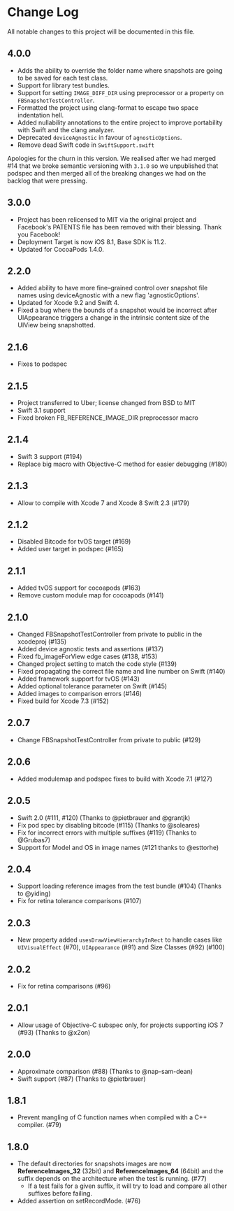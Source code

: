 # Change Log

All notable changes to this project will be documented in this file.

## 4.0.0

  - Adds the ability to override the folder name where snapshots are going to be saved for each test class.
  - Support for library test bundles.
  - Support for setting `IMAGE_DIFF_DIR` using preprocessor or a property on `FBSnapshotTestController`.
  - Formatted the project using clang-format to escape two space indentation hell.
  - Added nullability annotations to the entire project to improve portability with Swift and the clang analyzer.
  - Deprecated `deviceAgnostic` in favour of `agnosticOptions`.
  - Remove dead Swift code in `SwiftSupport.swift`

  Apologies for the churn in this version. We realised after we had merged #14 that we broke semantic versioning with `3.1.0` so we unpublished that podspec and then merged all of the breaking changes we had on the backlog that were pressing.

## 3.0.0

  - Project has been relicensed to MIT via the original project and Facebook's PATENTS file has been removed with their blessing. Thank you Facebook!
  - Deployment Target is now iOS 8.1, Base SDK is 11.2.
  - Updated for CocoaPods 1.4.0.

## 2.2.0

  - Added ability to have more fine–grained control over snapshot file names using deviceAgnostic with a new flag 'agnosticOptions'.
  - Updated for Xcode 9.2 and Swift 4.
  - Fixed a bug where the bounds of a snapshot would be incorrect after UIAppearance triggers a change in the intrinsic content size of the UIView being snapshotted.

## 2.1.6

  - Fixes to podspec

## 2.1.5

  - Project transferred to Uber; license changed from BSD to MIT
  - Swift 3.1 support
  - Fixed broken FB_REFERENCE_IMAGE_DIR preprocessor macro

## 2.1.4

  - Swift 3 support (#194)
  - Replace big macro with Objective-C method for easier debugging (#180)

## 2.1.3

  - Allow to compile with Xcode 7 and Xcode 8 Swift 2.3 (#179)

## 2.1.2

  - Disabled Bitcode for tvOS target (#169)
  - Added user target in podspec (#165)

## 2.1.1

  - Added tvOS support for cocoapods (#163)
  - Remove custom module map for cocoapods (#141)

## 2.1.0

  - Changed FBSnapshotTestController from private to public in the xcodeproj (#135)
  - Added device agnostic tests and assertions (#137)
  - Fixed fb_imageForView edge cases (#138, #153)
  - Changed project setting to match the code style (#139)
  - Fixed propagating the correct file name and line number on Swift (#140)
  - Added framework support for tvOS (#143)
  - Added optional tolerance parameter on Swift (#145)
  - Added images to comparison errors (#146)
  - Fixed build for Xcode 7.3 (#152)

## 2.0.7

  - Change FBSnapshotTestController from private to public (#129)

## 2.0.6

  - Added modulemap and podspec fixes to build with Xcode 7.1 (#127)

## 2.0.5

  - Swift 2.0 (#111, #120) (Thanks to @pietbrauer and @grantjk)
  - Fix pod spec by disabling bitcode (#115) (Thanks to @soleares)
  - Fix for incorrect errors with multiple suffixes (#119) (Thanks to @Grubas7)
  - Support for Model and OS in image names (#121 thanks to @esttorhe)

## 2.0.4

  - Support loading reference images from the test bundle (#104) (Thanks to @yiding)
  - Fix for retina tolerance comparisons (#107)

## 2.0.3

  - New property added `usesDrawViewHierarchyInRect` to handle cases like `UIVisualEffect` (#70), `UIAppearance` (#91) and Size Classes (#92) (#100)

## 2.0.2

  - Fix for retina comparisons (#96)

## 2.0.1

  - Allow usage of Objective-C subspec only, for projects supporting iOS 7 (#93) (Thanks to @x2on)

## 2.0.0

  - Approximate comparison (#88) (Thanks to @nap-sam-dean)
  - Swift support (#87) (Thanks to @pietbrauer)

## 1.8.1

  - Prevent mangling of C function names when compiled with a C++ compiler. (#79)

## 1.8.0

  - The default directories for snapshots images are now **ReferenceImages_32** (32bit) and **ReferenceImages_64** (64bit) and the suffix depends on the architecture when the test is running. (#77)
  	- If a test fails for a given suffix, it will try to load and compare all other suffixes before failing.
  - Added assertion on setRecordMode. (#76)
